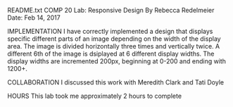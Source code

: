 README.txt
COMP 20 Lab: Responsive Design
By Rebecca Redelmeier
Date: Feb 14, 2017

IMPLEMENTATION
I have correctly implemented a design that displays specific different parts of
an image depending on the width of the display area. The image is divided 
horizontally three times and vertically twice. A different 6th of the image
is dsiplayed at 6 different display widths. The display widths are incremented
200px, beginning at 0-200 and ending with 1200+.

COLLABORATION
I discussed this work with Meredith Clark and Tati Doyle

HOURS
This lab took me approximately 2 hours to complete

